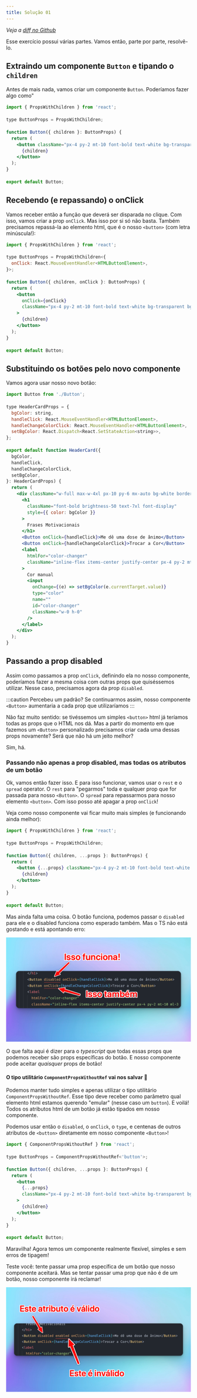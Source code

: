 ```yaml
---
title: Solução 01
---
```


*Veja a [diff no Github](https://github.com/robertotcestari/codante-ts-no-react-exercicio/compare/resolucao-eventos-e-event-handlers-exercico-2...resolucao-componentes-flexiveis)*

Esse exercício possui várias partes. Vamos então, parte por parte, resolvê-lo.

## Extraindo um componente `Button` e tipando o `children`

Antes de mais nada, vamos criar um componente `Button`. Poderíamos fazer algo como"

```jsx title="src/components/Button"
import { PropsWithChildren } from 'react';

type ButtonProps = PropsWithChildren;

function Button({ children }: ButtonProps) {
  return (
    <button className="px-4 py-2 mt-10 font-bold text-white bg-transparent bg-gray-800 border-2 border-white rounded bg-opacity-10 focus:outline-none focus:ring-2 focus:ring-white focus:ring-opacity-50">
      {children}
    </button>
  );
}

export default Button;
```

## Recebendo (e repassando) o onClick

Vamos receber então a função que deverá ser disparada no clique. Com isso, vamos criar a prop `onClick`. Mas isso por si só não basta. Também precisamos repassá-la ao elemento html, que é o nosso `<button>` (com letra minúscula!):

```jsx title="src/components/Button" ins={3-5,7,9}
import { PropsWithChildren } from 'react';

type ButtonProps = PropsWithChildren<{
  onClick: React.MouseEventHandler<HTMLButtonElement>,
}>;

function Button({ children, onClick }: ButtonProps) {
  return (
    <button
      onClick={onClick}
      className="px-4 py-2 mt-10 font-bold text-white bg-transparent bg-gray-800 border-2 border-white rounded bg-opacity-10 focus:outline-none focus:ring-2 focus:ring-white focus:ring-opacity-50"
    >
      {children}
    </button>
  );
}

export default Button;
```

## Substituindo os botões pelo novo componente

Vamos agora usar nosso novo botão:

```jsx title="src/components/HeaderCard.tsx ins={24,25}
import Button from './Button';

type HeaderCardProps = {
  bgColor: string,
  handleClick: React.MouseEventHandler<HTMLButtonElement>,
  handleChangeColorClick: React.MouseEventHandler<HTMLButtonElement>,
  setBgColor: React.Dispatch<React.SetStateAction<string>>,
};

export default function HeaderCard({
  bgColor,
  handleClick,
  handleChangeColorClick,
  setBgColor,
}: HeaderCardProps) {
  return (
    <div className="w-full max-w-4xl px-10 py-6 mx-auto bg-white border-2 border-white rounded-lg bg-opacity-15 ">
      <h1
        className="font-bold brightness-50 text-7xl font-display"
        style={{ color: bgColor }}
      >
        Frases Motivacionais
      </h1>
      <Button onClick={handleClick}>Me dê uma dose de ânimo</Button>
      <Button onClick={handleChangeColorClick}>Trocar a Cor</Button>
      <label
        htmlFor="color-changer"
        className="inline-flex items-center justify-center px-4 py-2 mt-10 ml-3 font-bold text-white bg-transparent bg-gray-800 border-2 border-white rounded cursor-pointer bg-opacity-10 focus:outline-none focus:ring-2 focus:ring-white focus:ring-opacity-50"
      >
        Cor manual
        <input
          onChange={(e) => setBgColor(e.currentTarget.value)}
          type="color"
          name=""
          id="color-changer"
          className="w-0 h-0"
        />
      </label>
    </div>
  );
}
```

## Passando a prop disabled

Assim como passamos a prop `onClick`, definindo ela no nosso componente, poderíamos fazer a mesma coisa com outras props que quiséssemos utilizar. Nesse caso, precisamos agora da prop `disabled`.

:::caution
Percebeu um padrão? Se continuarmos assim, nosso componente `<Button>` aumentaria a cada prop que utilizaríamos
:::

Não faz muito sentido: se tivéssemos um simples `<button>` html já teríamos todas as props que o HTML nos dá. Mas a partir do momento em que fazemos um `<Button>` personalizado precisamos criar cada uma dessas props novamente? Será que não há um jeito melhor?

Sim, há.

### Passando não apenas a prop disabled, mas todas os atributos de um botão

Ok, vamos então fazer isso. E para isso funcionar, vamos usar o `rest` e o `spread` operator. O `rest` para "pegarmos" toda e qualquer prop que for passada para nosso `<Button>`. O `spread` para repassarmos para nosso elemento `<button>`. Com isso posso até apagar a prop `onClick`!

Veja como nosso componente vai ficar muito mais simples (e funcionando ainda melhor):

```jsx title="src/components/Button.tsx" ins={5,7}
import { PropsWithChildren } from 'react';

type ButtonProps = PropsWithChildren;

function Button({ children, ...props }: ButtonProps) {
  return (
    <button {...props} className="px-4 py-2 mt-10 font-bold text-white bg-transparent bg-gray-800 border-2 border-white rounded bg-opacity-10 focus:outline-none focus:ring-2 focus:ring-white focus:ring-opacity-50">
      {children}
    </button>
  );
}

export default Button;
```

Mas ainda falta uma coisa. O botão funciona, podemos passar o `disabled` para ele e o disabled funciona como esperado também. Mas o TS não está gostando e está apontando erro:

![Ops.. ainda temos erros](../../../../assets/images/app03.png)

O que falta aqui é dizer para o *typescript* que todas essas props que podemos receber são props específicas do botão. E nosso componente pode aceitar *quaisquer* props de botão!

#### O tipo utilitário `ComponentPropsWithoutRef` vai nos salvar 🙏

Podemos manter tudo simples e apenas utilizar o tipo utilitário `ComponentPropsWithoutRef`. Esse tipo deve receber como parâmetro qual elemento html estamos querendo "emular" (nesse caso um `button`). E voilá! Todos os atributos html de um botão já estão tipados em nosso componente.

Podemos usar então o `disabled`, o `onClick`, o `type`, e centenas de outros atributos de `<button>` diretamente em nosso componente `<Button>`!

```jsx title="src/components/Button.tsx" ins={3}
import { ComponentPropsWithoutRef } from 'react';

type ButtonProps = ComponentPropsWithoutRef<'button'>;

function Button({ children, ...props }: ButtonProps) {
  return (
    <button
      {...props}
      className="px-4 py-2 mt-10 font-bold text-white bg-transparent bg-gray-800 border-2 border-white rounded bg-opacity-10 focus:outline-none focus:ring-2 focus:ring-white focus:ring-opacity-50"
    >
      {children}
    </button>
  );
}

export default Button;
```

Maravilha! Agora temos um componente realmente flexível, simples e sem erros de tipagem!

Teste você: tente passar uma prop específica de um botão que nosso componente aceitará. Mas se tentar passar uma prop que não é de um botão, nosso componente irá reclamar!

![Tudo funciona como deveria](../../../../assets/images/app04.png)
